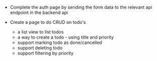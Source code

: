 - Complete the auth page by sending the form data to the relevant
api endpoint in the backend api

- Create a page to do CRUD on todo's
  - a list view to list todos
  - a way to create a todo - using title and priority
  - support marking todo as done/cancelled
  - support deleting todo
  - support filtering by priority